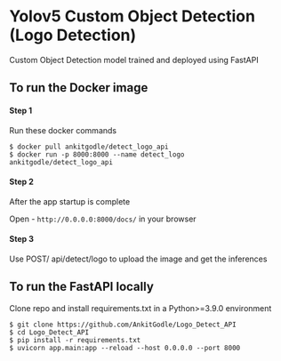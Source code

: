 # Yolov5 Custom Object Detection (Logo Detection)

Custom Object Detection model trained and deployed using FastAPI

## To run the Docker image

#### Step 1
Run these docker commands
```
$ docker pull ankitgodle/detect_logo_api
$ docker run -p 8000:8000 --name detect_logo ankitgodle/detect_logo_api
```
#### Step 2
After the app startup is complete

Open - `http://0.0.0.0:8000/docs/` in your browser

#### Step 3
Use POST/ api/detect/logo to upload the image and get the inferences

## To run the FastAPI locally
Clone repo and install requirements.txt in a Python>=3.9.0 environment
```
$ git clone https://github.com/AnkitGodle/Logo_Detect_API
$ cd Logo_Detect_API
$ pip install -r requirements.txt
$ uvicorn app.main:app --reload --host 0.0.0.0 --port 8000
```
